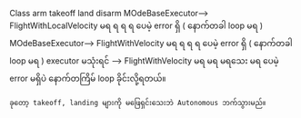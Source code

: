 Class                                               arm         takeoff        land              disarm
MOdeBaseExecutor--> FlightWithLocalVelocity        မရ             ရ             ရ                ရ ပေမဲ့ error ရှိ ( နောက်တခါ loop မရ )
MOdeBaseExecutor--> FlightWithVelocity             မရ             ရ             ရ                ရ ပေမဲ့ error ရှိ ( နောက်တခါ loop မရ )
executor မသုံးရင်  --> FlightWithVelocity             မရ             မရ            မရသေး            မရ ပေမဲ့ error မရှိပဲ နောက်တကြိမ် loop ခိုင်းလို့ရတယ်။

``` 
ခုတော့ takeoff, landing များကို မဖြေရှင်းသေးဘဲ Autonomous ဘက်သွားမည်။
```